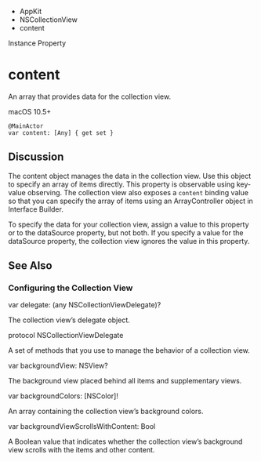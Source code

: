 

- AppKit
- NSCollectionView
-  content 

Instance Property

# content

An array that provides data for the collection view.

macOS 10.5+

``` source
@MainActor
var content: [Any] { get set }
```

## Discussion

The content object manages the data in the collection view. Use this object to specify an array of items directly. This property is observable using key-value observing. The collection view also exposes a `content` binding value so that you can specify the array of items using an ArrayController object in Interface Builder.

To specify the data for your collection view, assign a value to this property or to the dataSource property, but not both. If you specify a value for the dataSource property, the collection view ignores the value in this property.

## See Also

### Configuring the Collection View

var delegate: (any NSCollectionViewDelegate)?

The collection view’s delegate object.

protocol NSCollectionViewDelegate

A set of methods that you use to manage the behavior of a collection view.

var backgroundView: NSView?

The background view placed behind all items and supplementary views.

var backgroundColors: [NSColor]!

An array containing the collection view’s background colors.

var backgroundViewScrollsWithContent: Bool

A Boolean value that indicates whether the collection view’s background view scrolls with the items and other content.

